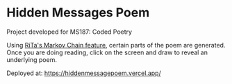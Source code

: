 # Hidden Messages Poem
Project developed for MS187: Coded Poetry 

Using [RiTa's Markov Chain feature]([url](https://rednoise.org/rita/reference/RiTa/markov/index.html)), certain parts of the poem are generated.
Once you are doing reading, click on the screen and draw to reveal an underlying poem.

Deployed at: https://hiddenmessagepoem.vercel.app/

